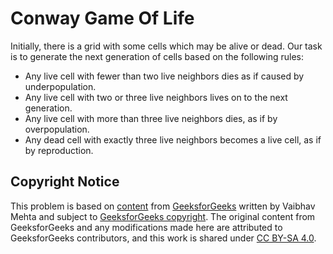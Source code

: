 # Conway Game Of Life

Initially, there is a grid with some cells which may be alive or dead.
Our task is to generate the next generation of cells based on the following rules:

- Any live cell with fewer than two live neighbors dies as if caused by underpopulation.
- Any live cell with two or three live neighbors lives on to the next generation.
- Any live cell with more than three live neighbors dies, as if by overpopulation.
- Any dead cell with exactly three live neighbors becomes a live cell, as if by reproduction.

## Copyright Notice

This problem is based on [content](https://www.geeksforgeeks.org/program-for-conways-game-of-life/)
from [GeeksforGeeks](https://www.geeksforgeeks.org)
written by Vaibhav Mehta
and subject to [GeeksforGeeks copyright](https://www.geeksforgeeks.org/legal/copyright-information/).
The original content from GeeksforGeeks and any modifications made here are attributed to GeeksforGeeks contributors,
and this work is shared under [CC BY-SA 4.0](../LICENSE).
